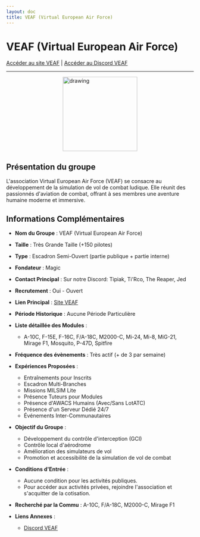 ```yaml
---
layout: doc
title: VEAF (Virtual European Air Force)
---
```


# VEAF (Virtual European Air Force)

[Accéder au site VEAF](https://www.veaf.org) | [Accéder au Discord VEAF](https://www.veaf.org/discord)

---
<img src="/commus_img/veaf.png" alt="drawing" width="200" style="display: block; margin-left: auto; margin-right: auto;"/>

## Présentation du groupe

L'association Virtual European Air Force (VEAF) se consacre au développement de la simulation de vol de combat ludique. Elle réunit des passionnés d'aviation de combat, offrant à ses membres une aventure humaine moderne et immersive.

## Informations Complémentaires

- **Nom du Groupe** : VEAF (Virtual European Air Force)
- **Taille** : Très Grande Taille (+150 pilotes)
- **Type** : Escadron Semi-Ouvert (partie publique + partie interne)
- **Fondateur** : Magic
- **Contact Principal** : Sur notre Discord: Tipiak, Ti'Rco, The Reaper, Jed
- **Recrutement** : Oui - Ouvert
- **Lien Principal** : [Site VEAF](https://www.veaf.org)
- **Période Historique** : Aucune Période Particulière
- **Liste détaillée des Modules** :
  - A-10C, F-15E, F-16C, F/A-18C, M2000-C, Mi-24, Mi-8, MiG-21, Mirage F1, Mosquito, P-47D, Spitfire
- **Fréquence des évènements** : Très actif (+ de 3 par semaine)
- **Expériences Proposées** :
  - Entraînements pour Inscrits
  - Escadron Multi-Branches
  - Missions MILSIM Lite
  - Présence Tuteurs pour Modules
  - Présence d'AWACS Humains (Avec/Sans LotATC)
  - Présence d'un Serveur Dédié 24/7
  - Événements Inter-Communautaires

- **Objectif du Groupe** :
  - Développement du contrôle d'interception (GCI)
  - Contrôle local d'aérodrome
  - Amélioration des simulateurs de vol
  - Promotion et accessibilité de la simulation de vol de combat

- **Conditions d'Entrée** :
  - Aucune condition pour les activités publiques.
  - Pour accéder aux activités privées, rejoindre l'association et s'acquitter de la cotisation.

- **Recherché par la Commu** : A-10C, F/A-18C, M2000-C, Mirage F1

- **Liens Annexes** :
  - [Discord VEAF](https://www.veaf.org/discord)